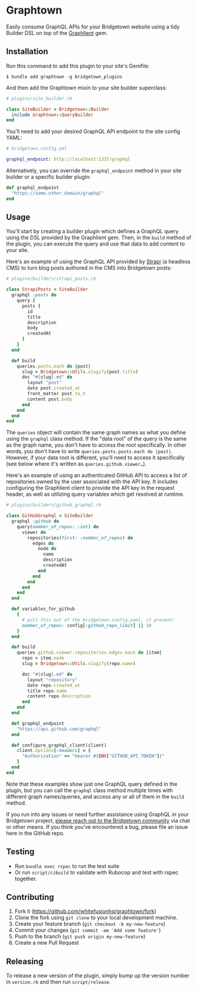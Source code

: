 # Graphtown

Easily consume GraphQL APIs for your Bridgetown website using a tidy Builder DSL on top of the [Graphlient](http://github.com/ashkan18/graphlient) gem.

## Installation

Run this command to add this plugin to your site's Gemfile:

```shell
$ bundle add graphtown -g bridgetown_plugins
```

And then add the Graphtown mixin to your site builder superclass:

```ruby
# plugins/site_builder.rb

class SiteBuilder < Bridgetown::Builder
  include Graphtown::QueryBuilder
end
```

You'll need to add your desired GraphQL API endpoint to the site config YAML:

```yaml
# bridgetown.config.yml

graphql_endpoint: http://localhost:1337/graphql
```

Alternatively, you can override the `graphql_endpoint` method in your site builder or a specific builder plugin:

```ruby
def graphql_endpoint
  "https://some.other.domain/graphql"
end
```

## Usage

You'll start by creating a builder plugin which defines a GraphQL query using the DSL provided by the Graphlient gem. Then, in the `build` method of the plugin, you can execute the query and use that data to add content to your site.

Here's an example of using the GraphQL API provided by [Strapi](https://strapi.io) (a headless CMS) to turn blog posts authored in the CMS into Bridgetown posts:

```ruby
# plugins/builders/strapi_posts.rb

class StrapiPosts < SiteBuilder
  graphql :posts do
    query {
      posts {
        id
        title
        description
        body
        createdAt
      }
    }
  end

  def build
    queries.posts.each do |post|
      slug = Bridgetown::Utils.slugify(post.title)
      doc "#{slug}.md" do
        layout "post"
        date post.created_at
        front_matter post.to_h
        content post.body
      end
    end
  end
end
```

The `queries` object will contain the same graph names as what you define using the `graphql` class method. If the "data root" of the query is the same as the graph name, you don't have to access the root specifically. In other words, you don't have to write `queries.posts.posts.each do |post|`. However, if your data root is different, you'll need to access it specifically (see below where it's written as `queries.github.viewer…`).

Here's an example of using an authenticated GitHub API to access a list of repositories owned by the user associated with the API key. It includes configuring the Graphlient client to provide the API key in the request header, as well as utilizing query variables which get resolved at runtime.

```ruby
# plugins/builders/github_graphql.rb

class GitHubGraphql < SiteBuilder
  graphql :github do
    query(number_of_repos: :int) do
      viewer do
        repositories(first: :number_of_repos) do
          edges do
            node do
              name
              description
              createdAt
            end
          end
        end
      end
    end
  end

  def variables_for_github
    {
      # pull this out of the bridgetown.config.yaml, if present:
      number_of_repos: config[:github_repo_limit] || 10
    }
  end

  def build
    queries.github.viewer.repositories.edges.each do |item|
      repo = item.node
      slug = Bridgetown::Utils.slugify(repo.name)

      doc "#{slug}.md" do
        layout "repository"
        date repo.created_at
        title repo.name
        content repo.description
      end
    end
  end

  def graphql_endpoint
    "https://api.github.com/graphql"
  end

  def configure_graphql_client(client)
    client.options[:headers] = {
      "Authorization" => "bearer #{ENV["GITHUB_API_TOKEN"]}"
    }
  end
end
```

Note that these examples show just one GraphQL query defined in the plugin, but you can call the `graphql` class method multiple times with different graph names/queries, and access any or all of them in the `build` method.

If you run into any issues or need further assistance using GraphQL in your Bridgetown project, [please reach out to the Bridgetown community](https://www.bridgetownrb.com/docs/community) via chat or other means. If you think you've encountered a bug, please file an issue here in the GitHub repo. 

## Testing

* Run `bundle exec rspec` to run the test suite
* Or run `script/cibuild` to validate with Rubocop and test with rspec together.

## Contributing

1. Fork it (https://github.com/whitefusionhq/graphtown/fork)
2. Clone the fork using `git clone` to your local development machine.
3. Create your feature branch (`git checkout -b my-new-feature`)
4. Commit your changes (`git commit -am 'Add some feature'`)
5. Push to the branch (`git push origin my-new-feature`)
6. Create a new Pull Request

## Releasing

To release a new version of the plugin, simply bump up the version number in
`version.rb` and then run `script/release`.